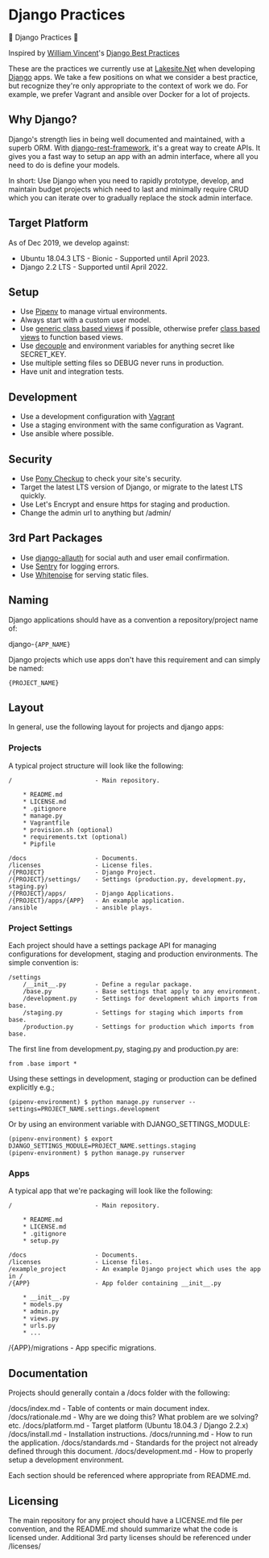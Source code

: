 # Django Practices #

🎯 Django Practices 🎯

Inspired by [William Vincent](https://wsvincent.com/about/)'s 
[Django Best Practices](https://wsvincent.com/django-best-practices/)

These are the practices we currently use at 
[Lakesite.Net](https://lakesite.net/) when developing 
[Django](https://www.djangoproject.com/) apps.  We take a few positions on what
we consider a best practice, but recognize they're only appropriate to the 
context of work we do.  For example, we prefer Vagrant and ansible over Docker
for a lot of projects.

## Why Django? ##

Django's strength lies in being well documented and maintained, with a superb 
ORM.  With [django-rest-framework](https://www.django-rest-framework.org/), it's 
a great way to create APIs.  It gives you a fast way to setup an app with an 
admin interface, where all you need to do is define your models.

In short: Use Django when you need to rapidly prototype, develop, and maintain
budget projects which need to last and minimally require CRUD which you can
iterate over to gradually replace the stock admin interface.

## Target Platform ##

As of Dec 2019, we develop against:

* Ubuntu 18.04.3 LTS - Bionic - Supported until April 2023.
* Django 2.2 LTS - Supported until April 2022.

## Setup ##

* Use [Pipenv](https://pipenv.kennethreitz.org/en/latest/) to manage virtual environments.
* Always start with a custom user model.
* Use [generic class based views](https://docs.djangoproject.com/en/dev/topics/class-based-views/generic-display/) if possible, otherwise prefer [class based views](https://docs.djangoproject.com/en/dev/topics/class-based-views/) to function based views.
* Use [decouple](https://github.com/henriquebastos/python-decouple) and environment variables for anything secret like SECRET_KEY.
* Use multiple setting files so DEBUG never runs in production.
* Have unit and integration tests.

## Development ##

* Use a development configuration with [Vagrant](https://vagrantup.com/)
* Use a staging environment with the same configuration as Vagrant.
* Use ansible where possible.

## Security ##

* Use [Pony Checkup](https://www.ponycheckup.com/) to check your site's security.
* Target the latest LTS version of Django, or migrate to the latest LTS quickly.
* Use Let's Encrypt and ensure https for staging and production.
* Change the admin url to anything but /admin/

## 3rd Part Packages ##

* Use [django-allauth](https://github.com/pennersr/django-allauth) for social auth and user email confirmation.
* Use [Sentry](https://sentry.io/welcome/) for logging errors.
* Use [Whitenoise](https://whitenoise.readthedocs.io/) for serving static files.

## Naming ##

Django applications should have as a convention a repository/project name of:

django-```{APP_NAME}```

Django projects which use apps don't have this requirement and can simply be
named:

```{PROJECT_NAME}```

## Layout ##

In general, use the following layout for projects and django apps:

### Projects ###

A typical project structure will look like the following:

```
/                       - Main repository.

    * README.md 
    * LICENSE.md
    * .gitignore 
    * manage.py 
    * Vagrantfile
    * provision.sh (optional)
    * requirements.txt (optional)
    * Pipfile

/docs                   - Documents.
/licenses               - License files.
/{PROJECT}              - Django Project.
/{PROJECT}/settings/    - Settings (production.py, development.py, staging.py)
/{PROJECT}/apps/        - Django Applications.
/{PROJECT}/apps/{APP}   - An example application.
/ansible                - ansible plays.
```

### Project Settings ###

Each project should have a settings package API for managing configurations for
development, staging and production environments.  The simple convention is:

```
/settings
    /__init__.py        - Define a regular package.
    /base.py            - Base settings that apply to any environment.
    /development.py     - Settings for development which imports from base.
    /staging.py         - Settings for staging which imports from base.
    /production.py      - Settings for production which imports from base.
```

The first line from development.py, staging.py and production.py are:

```from .base import *```

Using these settings in development, staging or production can be defined 
explicitly e.g.;

```
(pipenv-environment) $ python manage.py runserver --settings=PROJECT_NAME.settings.development
```

Or by using an environment variable with DJANGO_SETTINGS_MODULE:

```
(pipenv-environment) $ export DJANGO_SETTINGS_MODULE=PROJECT_NAME.settings.staging
(pipenv-environment) $ python manage.py runserver
```

### Apps ###

A typical app that we're packaging will look like the following:

```
/                       - Main repository.

    * README.md
    * LICENSE.md
    * .gitignore 
    * setup.py

/docs                   - Documents.
/licenses               - License files.
/example_project        - An example Django project which uses the app in /
/{APP}                  - App folder containing __init__.py

    * __init__.py
    * models.py
    * admin.py
    * views.py
    * urls.py
    * ...
```

/{APP}/migrations       - App specific migrations.

## Documentation ##

Projects should generally contain a /docs folder with the following:

/docs/index.md          - Table of contents or main document index.
/docs/rationale.md      - Why are we doing this?  What problem are we solving? etc.
/docs/platform.md       - Target platform (Ubuntu 18.04.3 / Django 2.2.x)
/docs/install.md        - Installation instructions.
/docs/running.md        - How to run the application.
/docs/standards.md      - Standards for the project not already defined through this document.
/docs/development.md    - How to properly setup a development environment.

Each section should be referenced where appropriate from README.md.

## Licensing ##

The main repository for any project should have a LICENSE.md file per convention,
and the README.md should summarize what the code is licensed under.  Additional
3rd party licenses should be referenced under /licenses/